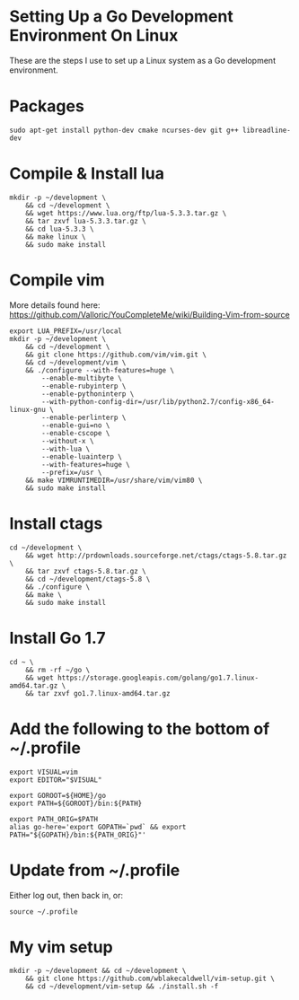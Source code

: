 # Setting Up a Go Development Environment On Linux

These are the steps I use to set up a Linux system as a Go development environment.


# Packages

    sudo apt-get install python-dev cmake ncurses-dev git g++ libreadline-dev

# Compile & Install lua

    mkdir -p ~/development \
        && cd ~/development \
        && wget https://www.lua.org/ftp/lua-5.3.3.tar.gz \
        && tar zxvf lua-5.3.3.tar.gz \
        && cd lua-5.3.3 \
        && make linux \
        && sudo make install

# Compile vim

More details found here: https://github.com/Valloric/YouCompleteMe/wiki/Building-Vim-from-source

    export LUA_PREFIX=/usr/local
    mkdir -p ~/development \
        && cd ~/development \
        && git clone https://github.com/vim/vim.git \
        && cd ~/development/vim \
        && ./configure --with-features=huge \
            --enable-multibyte \
            --enable-rubyinterp \
            --enable-pythoninterp \
            --with-python-config-dir=/usr/lib/python2.7/config-x86_64-linux-gnu \
            --enable-perlinterp \
            --enable-gui=no \
            --enable-cscope \
            --without-x \
            --with-lua \
            --enable-luainterp \
            --with-features=huge \
            --prefix=/usr \
        && make VIMRUNTIMEDIR=/usr/share/vim/vim80 \
        && sudo make install
    
# Install ctags

    cd ~/development \
        && wget http://prdownloads.sourceforge.net/ctags/ctags-5.8.tar.gz \
        && tar zxvf ctags-5.8.tar.gz \
        && cd ~/development/ctags-5.8 \
        && ./configure \
        && make \
        && sudo make install


# Install Go 1.7

    cd ~ \
        && rm -rf ~/go \
        && wget https://storage.googleapis.com/golang/go1.7.linux-amd64.tar.gz \
        && tar zxvf go1.7.linux-amd64.tar.gz


# Add the following to the bottom of ~/.profile

    export VISUAL=vim
    export EDITOR="$VISUAL"

    export GOROOT=${HOME}/go
    export PATH=${GOROOT}/bin:${PATH}

    export PATH_ORIG=$PATH
    alias go-here='export GOPATH=`pwd` && export PATH="${GOPATH}/bin:${PATH_ORIG}"'


# Update from ~/.profile

Either log out, then back in, or:

    source ~/.profile


# My vim setup

    mkdir -p ~/development && cd ~/development \
        && git clone https://github.com/wblakecaldwell/vim-setup.git \
        && cd ~/development/vim-setup && ./install.sh -f

